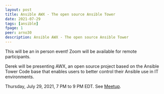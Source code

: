 ```yaml
---
layout: post
title: Ansible AWX - The open source Ansible Tower
date: 2021-07-29
tags: [ansible]
fpage: 1
peer: arno30
description: Ansible AWX - The open source Ansible Tower
---
```


This will be an in person event! Zoom will be available for remote
participants.

Derek will be presenting AWX, an open source project based on the Ansible Tower
Code base that enables users to better control their Ansible use in IT
environments.


Thursday, July 29, 2021, 7 PM to 9 PM EDT. See [Meetup]({{site.meetupurl}}).
